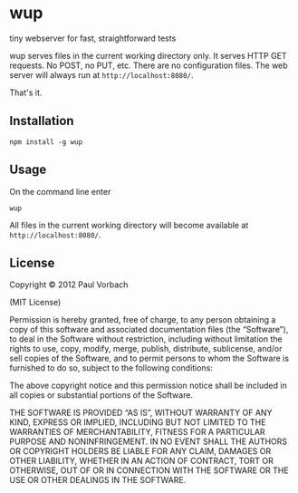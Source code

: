 # wup

tiny webserver for fast, straightforward tests

wup serves files in the current working directory only. It serves HTTP GET
requests. No POST, no PUT, etc. There are no configuration files. The web server
will always run at `http://localhost:8080/`.

That's it.

## Installation

    npm install -g wup

## Usage

On the command line enter

    wup

All files in the current working directory will become available at
`http://localhost:8080/`.

## License

Copyright © 2012 Paul Vorbach

(MIT License)

Permission is hereby granted, free of charge, to any person obtaining a copy of
this software and associated documentation files (the “Software”), to deal in
the Software without restriction, including without limitation the rights to
use, copy, modify, merge, publish, distribute, sublicense, and/or sell copies of
the Software, and to permit persons to whom the Software is furnished to do so,
subject to the following conditions:

The above copyright notice and this permission notice shall be included in all
copies or substantial portions of the Software.

THE SOFTWARE IS PROVIDED “AS IS”, WITHOUT WARRANTY OF ANY KIND, EXPRESS OR
IMPLIED, INCLUDING BUT NOT LIMITED TO THE WARRANTIES OF MERCHANTABILITY, FITNESS
FOR A PARTICULAR PURPOSE AND NONINFRINGEMENT. IN NO EVENT SHALL THE AUTHORS OR
COPYRIGHT HOLDERS BE LIABLE FOR ANY CLAIM, DAMAGES OR OTHER LIABILITY, WHETHER
IN AN ACTION OF CONTRACT, TORT OR OTHERWISE, OUT OF OR IN CONNECTION WITH THE
SOFTWARE OR THE USE OR OTHER DEALINGS IN THE SOFTWARE.
